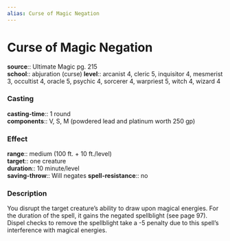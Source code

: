 ```yaml
---
alias: Curse of Magic Negation
---
```


# Curse of Magic Negation 

**source**:: Ultimate Magic pg. 215  
**school**:: abjuration (curse)
**level**:: arcanist 4, cleric 5, inquisitor 4, mesmerist 3, occultist 4, oracle 5, psychic 4, sorcerer 4, warpriest 5, witch 4, wizard 4

### Casting 

**casting-time**:: 1 round  
**components**:: V, S, M (powdered lead and platinum worth 250 gp)

### Effect 

**range**:: medium (100 ft. + 10 ft./level)  
**target**:: one creature  
**duration**:: 10 minute/level  
**saving-throw**:: Will negates
**spell-resistance**:: no

### Description 

You disrupt the target creature’s ability to draw upon magical energies. For the duration of the spell, it gains the negated spellblight (see page 97). Dispel checks to remove the spellblight take a -5 penalty due to this spell’s interference with magical energies.
